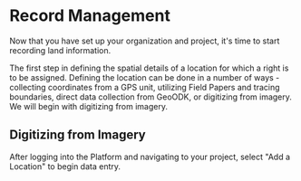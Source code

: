 # Record Management

Now that you have set up your organization and project, it's time to start recording land information.

The first step in defining the spatial details of a location for which a right is to be assigned.  Defining the location can be done in a number of ways - collecting coordinates from a GPS unit, utilizing Field Papers and tracing boundaries, direct data collection from GeoODK, or digitizing from imagery.  We will begin with digitizing from imagery.

## Digitizing from Imagery

After logging into the Platform and navigating to your project, select "Add a Location" to begin data entry.



